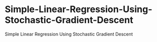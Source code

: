 # Simple-Linear-Regression-Using-Stochastic-Gradient-Descent
Simple Linear Regression Using Stochastic Gradient Descent
